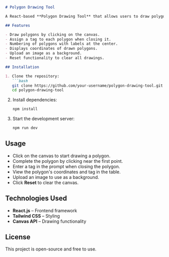 

```markdown
# Polygon Drawing Tool  

A React-based **Polygon Drawing Tool** that allows users to draw polygons on a canvas, assign tags, and view their coordinates in a table.  

## Features  

- Draw polygons by clicking on the canvas.  
- Assign a tag to each polygon when closing it.  
- Numbering of polygons with labels at the center.  
- Displays coordinates of drawn polygons.  
- Upload an image as a background.  
- Reset functionality to clear all drawings.  

## Installation  

1. Clone the repository:  
   ```bash
   git clone https://github.com/your-username/polygon-drawing-tool.git
   cd polygon-drawing-tool
   ```
2. Install dependencies:  
   ```bash
   npm install
   ```
3. Start the development server:  
   ```bash
   npm run dev
   ```

## Usage  

- Click on the canvas to start drawing a polygon.  
- Complete the polygon by clicking near the first point.  
- Enter a tag in the prompt when closing the polygon.  
- View the polygon's coordinates and tag in the table.  
- Upload an image to use as a background.  
- Click **Reset** to clear the canvas.  

## Technologies Used  

- **React.js** – Frontend framework  
- **Tailwind CSS** – Styling  
- **Canvas API** – Drawing functionality  



## License  
This project is open-source and free to use.
```

